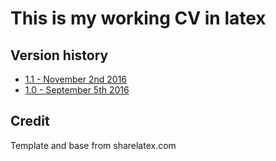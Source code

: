 # This is my working CV in latex

## Version history

* [1.1 - November 2nd 2016](/cv/releases/tag/1.1)
* [1.0 - September 5th 2016](/cv/releases/tag/1.0)


## Credit
Template and base from sharelatex.com
